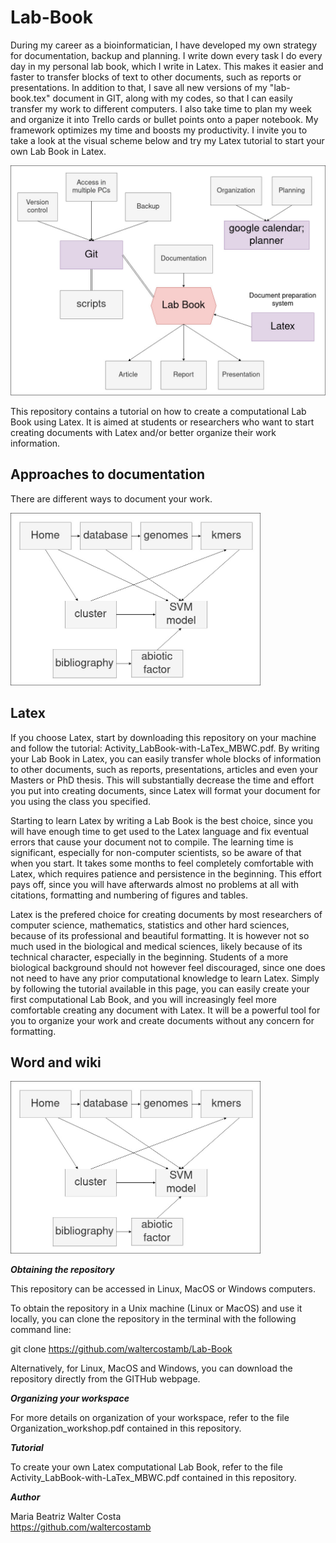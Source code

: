 # Lab-Book

During my career as a bioinformatician, I have developed my own strategy for documentation, backup and planning. I write down every task I do every day in my personal lab book, which I write in Latex. This makes it easier and faster to transfer blocks of text to other documents, such as reports or presentations. In addition to that, I save all new versions of my "lab-book.tex" document in GIT, along with my codes, so that I can easily transfer my work to different computers. I also take time to plan my week and organize it into Trello cards or bullet points onto a paper notebook. My framework optimizes my time and boosts my productivity. I invite you to take a look at the visual scheme below and try my Latex tutorial to start your own Lab Book in Latex.

<img border="0" src="https://github.com/waltercostamb/Lab-Book/blob/master/organization-framework.jpg?raw=true" width="550" />  

This repository contains a tutorial on how to create a computational Lab Book using Latex. It is aimed at students or researchers who want to start creating documents with Latex and/or better organize their work information.  

## Approaches to documentation

There are different ways to document your work. 

<img border="0" src="https://github.com/waltercostamb/Lab-Book/blob/master/figures/lab-book_wiki.jpg?raw=true" width="400" />  

## Latex

If you choose Latex, start by downloading this repository on your machine and follow the tutorial: Activity_LabBook-with-LaTex_MBWC.pdf. By writing your Lab Book in Latex, you can easily transfer whole blocks of information to other documents, such as reports, presentations, articles and even your Masters or PhD thesis. This will substantially decrease the time and effort you put into creating documents, since Latex will format your document for you using the class you specified.

Starting to learn Latex by writing a Lab Book is the best choice, since you will have enough time to get used to the Latex language and fix eventual errors that cause your document not to compile. The learning time is significant, especially for non-computer scientists, so be aware of that when you start. It takes some months to feel completely comfortable with Latex, which requires patience and persistence in the beginning. This effort pays off, since you will have afterwards almost no problems at all with citations, formatting and numbering of figures and tables. 

Latex is the prefered choice for creating documents by most researchers of computer science, mathematics, statistics and other hard sciences, because of its professional and beautiful formatting. It is however not so much used in the biological and medical sciences, likely because of its technical character, especially in the beginning. Students of a more biological background should not however feel discouraged, since one does not need to have any prior computational knowledge to learn Latex. Simply by following the tutorial available in this page, you can easily create your first computational Lab Book, and you will increasingly feel more comfortable creating any document with Latex. It will be a powerful tool for you to organize your work and create documents without any concern for formatting. 

## Word and wiki

<img border="0" src="https://github.com/waltercostamb/Lab-Book/blob/master/figures/lab-book_wiki.jpg?raw=true" width="400" />  

__***Obtaining the repository***__

This repository can be accessed in Linux, MacOS or Windows computers.

To obtain the repository in a Unix machine (Linux or MacOS) and use it locally, you can clone the repository in the terminal with the following command line:

git clone https://github.com/waltercostamb/Lab-Book

Alternatively, for Linux, MacOS and Windows, you can download the repository directly from the GITHub webpage. 

__***Organizing your workspace***__

For more details on organization of your workspace, refer to the file Organization_workshop.pdf contained in this repository.

__***Tutorial***__

To create your own Latex computational Lab Book, refer to the file Activity_LabBook-with-LaTex_MBWC.pdf contained in this repository.

__***Author***__

Maria Beatriz Walter Costa  
https://github.com/waltercostamb
